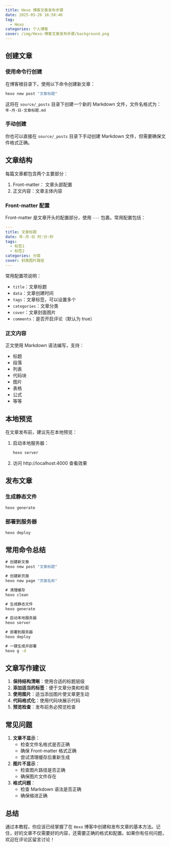```yaml
---
title: Hexo 博客文章发布步骤
date: 2025-05-26 16:58:46
tag:
  - Hexo
categories: 个人博客
cover: /img/Hexo-博客文章发布步骤/background.png
---
```


## 创建文章

### 使用命令行创建

在博客根目录下，使用以下命令创建新文章：

```cmd
hexo new post "文章标题"
```

这将在 `source/_posts` 目录下创建一个新的 Markdown 文件，文件名格式为：`年-月-日-文章标题.md`

### 手动创建

你也可以直接在 `source/_posts` 目录下手动创建 Markdown 文件，但需要确保文件格式正确。

## 文章结构

每篇文章都包含两个主要部分：

1. Front-matter： 文章头部配置
2. 正文内容：文章主体内容

### Front-matter 配置

Front-matter 是文章开头的配置部分，使用 `---` 包裹。常用配置包括：

```yaml
---
title: 文章标题
date: 年-月-日 时:分:秒
tags:
  - 标签1
  - 标签2
categories: 分类
cover: 封面图片路径
---
```

常用配置项说明：

- `title`：文章标题
- `data`：文章创建时间
- `tags`：文章标签，可以设置多个
- `categories`：文章分类
- `cover`：文章封面图片
- `comments`：是否开启评论（默认为 true）

### 正文内容

正文使用 Markdown 语法编写，支持：

- 标题
- 段落
- 列表
- 代码块
- 图片
- 表格
- 公式
- 等等

## 本地预览

在文章发布前，建议先在本地预览：

1. 启动本地服务器：

   ```cmd
   hexo server
   ```

2. 访问 http://localhost:4000 查看效果

## 发布文章

### 生成静态文件

```cmd
hexo generate
```

### 部署到服务器

```cmd
hexo deploy
```

## 常用命令总结

```cmd
# 创建新文章
hexo new post "文章标题"

# 创建新页面
hexo new page "页面名称"

# 清理缓存
hexo clean

# 生成静态文件
hexo generate

# 启动本地服务器
hexo server

# 部署到服务器
hexo deploy

# 一键生成并部署
hexo g -d
```

## 文章写作建议

1. **保持结构清晰**：使用合适的标题层级
2. **添加适当的标签**：便于文章分类和检索
3. **使用图片**：适当添加图片使文章更生动
4. **代码格式化**：使用代码块展示代码
5. **预览检查**：发布前务必预览检查

## 常见问题

1. **文章不显示**：
   - 检查文件名格式是否正确
   - 确保 Front-matter 格式正确
   - 尝试清理缓存后重新生成
2. **图片不显示**：
   - 检查图片路径是否正确
   - 确保图片文件存在
3. **格式问题**：
   - 检查 Markdown 语法是否正确
   - 确保缩进正确

## 总结

通过本教程，你应该已经掌握了在 `Hexo` 博客中创建和发布文章的基本方法。记住，好的文章不仅需要好的内容，还需要正确的格式和配置。如果你有任何问题，欢迎在评论区留言讨论！

